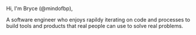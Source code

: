 <!---
mindofbp/mindofbp is a ✨ special ✨ repository because its `README.md` (this file) appears on your GitHub profile.
You can click the Preview link to take a look at your changes.
--->

Hi, I'm Bryce (@mindofbp),

A software engineer who enjoys rapildy iterating on code and processes to build tools and products that real people can use to solve real problems.


